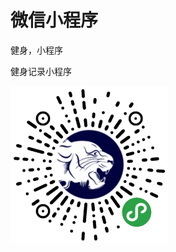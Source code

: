 # 微信小程序

健身，小程序

健身记录小程序

<img src="https://github.com/dsqdata/jsth_project/blob/master/gh_fd193e9e536a_430.jpg" alt="二维码" width="50%">
